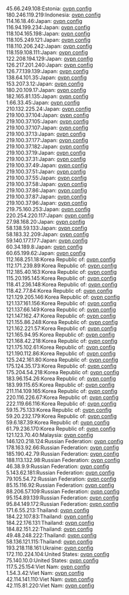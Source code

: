 45.66.249.108:Estonia: [ovpn config](vpn/45_66_249_108.ovpn)  
180.246.119.219:Indonesia: [ovpn config](vpn/180_246_119_219.ovpn)  
114.16.18.46:Japan: [ovpn config](vpn/114_16_18_46.ovpn)  
116.94.199.234:Japan: [ovpn config](vpn/116_94_199_234.ovpn)  
118.104.165.198:Japan: [ovpn config](vpn/118_104_165_198.ovpn)  
118.105.249.121:Japan: [ovpn config](vpn/118_105_249_121.ovpn)  
118.110.206.242:Japan: [ovpn config](vpn/118_110_206_242.ovpn)  
118.159.108.111:Japan: [ovpn config](vpn/118_159_108_111.ovpn)  
122.208.194.129:Japan: [ovpn config](vpn/122_208_194_129.ovpn)  
126.217.201.240:Japan: [ovpn config](vpn/126_217_201_240.ovpn)  
126.77.139.139:Japan: [ovpn config](vpn/126_77_139_139.ovpn)  
138.64.101.35:Japan: [ovpn config](vpn/138_64_101_35.ovpn)  
153.207.3.12:Japan: [ovpn config](vpn/153_207_3_12.ovpn)  
180.20.109.17:Japan: [ovpn config](vpn/180_20_109_17.ovpn)  
182.165.81.135:Japan: [ovpn config](vpn/182_165_81_135.ovpn)  
1.66.33.45:Japan: [ovpn config](vpn/1_66_33_45.ovpn)  
210.132.225.24:Japan: [ovpn config](vpn/210_132_225_24.ovpn)  
219.100.37.104:Japan: [ovpn config](vpn/219_100_37_104.ovpn)  
219.100.37.105:Japan: [ovpn config](vpn/219_100_37_105.ovpn)  
219.100.37.107:Japan: [ovpn config](vpn/219_100_37_107.ovpn)  
219.100.37.13:Japan: [ovpn config](vpn/219_100_37_13.ovpn)  
219.100.37.177:Japan: [ovpn config](vpn/219_100_37_177.ovpn)  
219.100.37.182:Japan: [ovpn config](vpn/219_100_37_182.ovpn)  
219.100.37.19:Japan: [ovpn config](vpn/219_100_37_19.ovpn)  
219.100.37.31:Japan: [ovpn config](vpn/219_100_37_31.ovpn)  
219.100.37.49:Japan: [ovpn config](vpn/219_100_37_49.ovpn)  
219.100.37.51:Japan: [ovpn config](vpn/219_100_37_51.ovpn)  
219.100.37.55:Japan: [ovpn config](vpn/219_100_37_55.ovpn)  
219.100.37.58:Japan: [ovpn config](vpn/219_100_37_58.ovpn)  
219.100.37.86:Japan: [ovpn config](vpn/219_100_37_86.ovpn)  
219.100.37.87:Japan: [ovpn config](vpn/219_100_37_87.ovpn)  
219.100.37.96:Japan: [ovpn config](vpn/219_100_37_96.ovpn)  
219.75.160.253:Japan: [ovpn config](vpn/219_75_160_253.ovpn)  
220.254.220.117:Japan: [ovpn config](vpn/220_254_220_117.ovpn)  
27.98.168.20:Japan: [ovpn config](vpn/27_98_168_20.ovpn)  
58.138.59.133:Japan: [ovpn config](vpn/58_138_59_133.ovpn)  
58.183.32.209:Japan: [ovpn config](vpn/58_183_32_209.ovpn)  
59.140.177.177:Japan: [ovpn config](vpn/59_140_177_177.ovpn)  
60.34.189.8:Japan: [ovpn config](vpn/60_34_189_8.ovpn)  
60.65.199.62:Japan: [ovpn config](vpn/60_65_199_62.ovpn)  
112.168.251.18:Korea Republic of: [ovpn config](vpn/112_168_251_18.ovpn)  
112.171.239.89:Korea Republic of: [ovpn config](vpn/112_171_239_89.ovpn)  
112.185.40.163:Korea Republic of: [ovpn config](vpn/112_185_40_163.ovpn)  
115.20.195.145:Korea Republic of: [ovpn config](vpn/115_20_195_145.ovpn)  
118.41.236.148:Korea Republic of: [ovpn config](vpn/118_41_236_148.ovpn)  
118.42.77.84:Korea Republic of: [ovpn config](vpn/118_42_77_84.ovpn)  
121.129.205.146:Korea Republic of: [ovpn config](vpn/121_129_205_146.ovpn)  
121.137.161.156:Korea Republic of: [ovpn config](vpn/121_137_161_156.ovpn)  
121.137.66.149:Korea Republic of: [ovpn config](vpn/121_137_66_149.ovpn)  
121.147.162.47:Korea Republic of: [ovpn config](vpn/121_147_162_47.ovpn)  
121.155.86.248:Korea Republic of: [ovpn config](vpn/121_155_86_248.ovpn)  
121.162.221.57:Korea Republic of: [ovpn config](vpn/121_162_221_57.ovpn)  
121.165.94.95:Korea Republic of: [ovpn config](vpn/121_165_94_95.ovpn)  
121.168.42.218:Korea Republic of: [ovpn config](vpn/121_168_42_218.ovpn)  
121.175.102.61:Korea Republic of: [ovpn config](vpn/121_175_102_61.ovpn)  
121.190.112.86:Korea Republic of: [ovpn config](vpn/121_190_112_86.ovpn)  
125.242.161.80:Korea Republic of: [ovpn config](vpn/125_242_161_80.ovpn)  
175.124.35.173:Korea Republic of: [ovpn config](vpn/175_124_35_173.ovpn)  
175.204.54.218:Korea Republic of: [ovpn config](vpn/175_204_54_218.ovpn)  
183.96.154.26:Korea Republic of: [ovpn config](vpn/183_96_154_26.ovpn)  
183.99.115.65:Korea Republic of: [ovpn config](vpn/183_99_115_65.ovpn)  
211.114.109.165:Korea Republic of: [ovpn config](vpn/211_114_109_165.ovpn)  
220.116.226.67:Korea Republic of: [ovpn config](vpn/220_116_226_67.ovpn)  
222.119.66.116:Korea Republic of: [ovpn config](vpn/222_119_66_116.ovpn)  
59.15.75.133:Korea Republic of: [ovpn config](vpn/59_15_75_133.ovpn)  
59.20.232.179:Korea Republic of: [ovpn config](vpn/59_20_232_179.ovpn)  
59.6.187.39:Korea Republic of: [ovpn config](vpn/59_6_187_39.ovpn)  
61.79.236.170:Korea Republic of: [ovpn config](vpn/61_79_236_170.ovpn)  
121.123.70.40:Malaysia: [ovpn config](vpn/121_123_70_40.ovpn)  
146.120.218.124:Russian Federation: [ovpn config](vpn/146_120_218_124.ovpn)  
178.163.92.66:Russian Federation: [ovpn config](vpn/178_163_92_66.ovpn)  
185.190.42.79:Russian Federation: [ovpn config](vpn/185_190_42_79.ovpn)  
188.113.132.98:Russian Federation: [ovpn config](vpn/188_113_132_98.ovpn)  
46.38.9.9:Russian Federation: [ovpn config](vpn/46_38_9_9.ovpn)  
5.143.62.181:Russian Federation: [ovpn config](vpn/5_143_62_181.ovpn)  
79.105.54.72:Russian Federation: [ovpn config](vpn/79_105_54_72.ovpn)  
85.15.116.92:Russian Federation: [ovpn config](vpn/85_15_116_92.ovpn)  
88.206.57.109:Russian Federation: [ovpn config](vpn/88_206_57_109.ovpn)  
95.154.89.139:Russian Federation: [ovpn config](vpn/95_154_89_139.ovpn)  
95.84.149.172:Russian Federation: [ovpn config](vpn/95_84_149_172.ovpn)  
171.6.55.213:Thailand: [ovpn config](vpn/171_6_55_213.ovpn)  
184.22.107.83:Thailand: [ovpn config](vpn/184_22_107_83.ovpn)  
184.22.176.131:Thailand: [ovpn config](vpn/184_22_176_131.ovpn)  
184.82.151.22:Thailand: [ovpn config](vpn/184_82_151_22.ovpn)  
49.48.248.222:Thailand: [ovpn config](vpn/49_48_248_222.ovpn)  
58.136.121.115:Thailand: [ovpn config](vpn/58_136_121_115.ovpn)  
193.218.118.161:Ukraine: [ovpn config](vpn/193_218_118_161.ovpn)  
172.110.224.104:United States: [ovpn config](vpn/172_110_224_104.ovpn)  
75.140.10.0:United States: [ovpn config](vpn/75_140_10_0.ovpn)  
117.5.25.154:Viet Nam: [ovpn config](vpn/117_5_25_154.ovpn)  
1.54.3.42:Viet Nam: [ovpn config](vpn/1_54_3_42.ovpn)  
42.114.141.110:Viet Nam: [ovpn config](vpn/42_114_141_110.ovpn)  
42.115.81.220:Viet Nam: [ovpn config](vpn/42_115_81_220.ovpn)  
